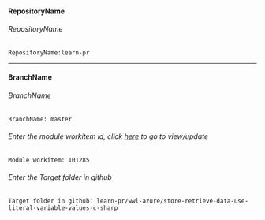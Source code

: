 #### RepositoryName	
###### RepositoryName
```
RepositoryName:learn-pr
```
---

#### BranchName	
###### BranchName
```
BranchName: master
```

###### Enter the module workitem id, click [here](https://microsoftdigitallearning.visualstudio.com/Courseware/_workitems/edit/101285) to go to view/update
```
Module workitem: 101285
```

###### Enter the Target folder in github
```
Target folder in github: learn-pr/wwl-azure/store-retrieve-data-use-literal-variable-values-c-sharp
